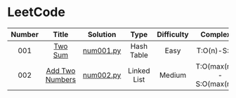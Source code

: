 # LeetCode


| **Number** | **Title** | **Solution** | **Type** | **Difficulty** |**Complexity** |**Time** |**Beats** |
| :---: |  :---:  |  :---: |  :---: |  :---:  | :---: |  :---:  |  :---:  |
| 001 | [Two Sum](https://leetcode.com/problems/two-sum/) | [num001.py](/python/num001.py) | Hash Table | Easy |T:O(n)-S:O(n)| 32 ms |98.23%|
| 002 | [Add Two Numbers](https://leetcode.com/problems/add-two-numbers/description/) | [num002.py](/python/num002.py) | Linked List | Medium |T:O(max(m,n)) - S:O(max(m,n))| 125 ms	 |57.29%|